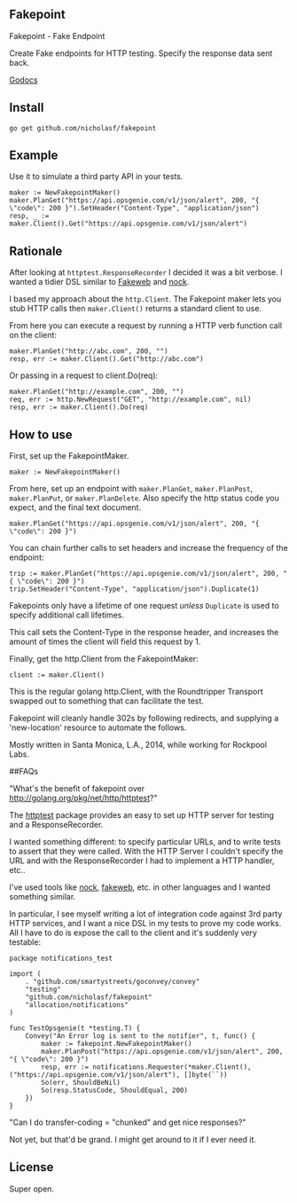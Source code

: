 ## Fakepoint

Fakepoint - Fake Endpoint

Create Fake endpoints for HTTP testing. Specify the response data sent back.

[Godocs](http://godoc.org/github.com/nicholasf/fakepoint)

## Install

`go get github.com/nicholasf/fakepoint`

## Example

Use it to simulate a third party API in your tests. 

```golang
maker := NewFakepointMaker()
maker.PlanGet("https://api.opsgenie.com/v1/json/alert", 200, "{ \"code\": 200 }").SetHeader("Content-Type", "application/json")
resp, _ := maker.Client().Get("https://api.opsgenie.com/v1/json/alert")
```

## Rationale

After looking at `httptest.ResponseRecorder` I decided it was a bit verbose. I wanted a tidier DSL similar to [Fakeweb](https://github.com/chrisk/fakeweb) and [nock](https://github.com/pgte/nock).

I based my approach about the `http.Client`. The Fakepoint maker lets you stub HTTP calls then `maker.Client()` returns a standard client to use.

From here you can execute a request by running a HTTP verb function call on the client:

```
maker.PlanGet("http://abc.com", 200, "")
resp, err := maker.Client().Get("http://abc.com")
```
Or passing in a request to client.Do(req):

```
maker.PlanGet("http://example.com", 200, "")
req, err := http.NewRequest("GET", "http://example.com", nil)
resp, err := maker.Client().Do(req)
```

## How to use
First, set up the FakepointMaker.

```golang
maker := NewFakepointMaker()
```

From here, set up an endpoint with `maker.PlanGet`, `maker.PlanPost`, `maker.PlanPut`, or `maker.PlanDelete`. Also specify the http status code you expect, and the final text document.

```golang
maker.PlanGet("https://api.opsgenie.com/v1/json/alert", 200, "{ \"code\": 200 }")
```

You can chain further calls to set headers and increase the frequency of the endpoint:

``` golang
trip := maker.PlanGet("https://api.opsgenie.com/v1/json/alert", 200, "{ \"code\": 200 }")
trip.SetHeader("Content-Type", "application/json").Duplicate(1)
```

Fakepoints only have a lifetime of one request *unless* `Duplicate` is used to specify additional call lifetimes.

This call sets the Content-Type in the response header, and increases the amount of times the client will field this request by 1.

Finally, get the http.Client from the FakepointMaker:

```golang
client := maker.Client()
```

This is the regular golang http.Client, with the Roundtripper Transport swapped out to something that can facilitate the test.

Fakepoint will cleanly handle 302s by following redirects, and supplying a 'new-location' resource to automate the follows.

Mostly written in Santa Monica, L.A., 2014, while working for Rockpool Labs.

##FAQs

"What's the benefit of fakepoint over http://golang.org/pkg/net/http/httptest?"

The [httptest](http://golang.org/pkg/net/http/httptest/) package provides an easy to set up HTTP server for testing and a ResponseRecorder. 

I wanted something different: to specify particular URLs, and to write tests to assert that they were called. With the HTTP Server I couldn't specify the URL and with the ResponseRecorder I had to implement a HTTP handler, etc..

I've used tools like [nock](https://github.com/pgte/nock), [fakeweb](https://github.com/chrisk/fakeweb), etc. in other languages and I wanted something similar.

In particular, I see myself writing a lot of integration code against 3rd party HTTP services, and I want a nice DSL in my tests to prove my code works. All I have to do is expose the call to the client and it's suddenly very testable:

```golang
package notifications_test

import (
	. "github.com/smartystreets/goconvey/convey"
	"testing"
	"github.com/nicholasf/fakepoint"
	"allocation/notifications"
)

func TestOpsgenie(t *testing.T) {
	Convey("An Error log is sent to the notifier", t, func() {
		maker := fakepoint.NewFakepointMaker()
		maker.PlanPost("https://api.opsgenie.com/v1/json/alert", 200, "{ \"code\": 200 }")
		resp, err := notifications.Requester(*maker.Client(), ("https://api.opsgenie.com/v1/json/alert"), []byte(``))
		So(err, ShouldBeNil)
		So(resp.StatusCode, ShouldEqual, 200)
	})
}

```

"Can I do transfer-coding = "chunked" and get nice responses?"

Not yet, but that'd be grand. I might get around to it if I ever need it.

## License

Super open.